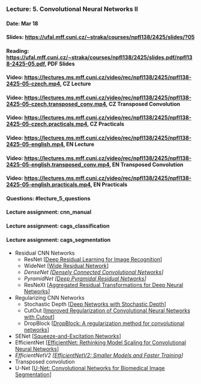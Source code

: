 ### Lecture: 5. Convolutional Neural Networks II
#### Date: Mar 18
#### Slides: https://ufal.mff.cuni.cz/~straka/courses/npfl138/2425/slides/?05
#### Reading: https://ufal.mff.cuni.cz/~straka/courses/npfl138/2425/slides.pdf/npfl138-2425-05.pdf, PDF Slides
#### Video: https://lectures.ms.mff.cuni.cz/video/rec/npfl138/2425/npfl138-2425-05-czech.mp4, CZ Lecture
#### Video: https://lectures.ms.mff.cuni.cz/video/rec/npfl138/2425/npfl138-2425-05-czech.transposed_conv.mp4, CZ Transposed Convolution
#### Video: https://lectures.ms.mff.cuni.cz/video/rec/npfl138/2425/npfl138-2425-05-czech.practicals.mp4, CZ Practicals
#### Video: https://lectures.ms.mff.cuni.cz/video/rec/npfl138/2425/npfl138-2425-05-english.mp4, EN Lecture
#### Video: https://lectures.ms.mff.cuni.cz/video/rec/npfl138/2425/npfl138-2425-05-english.transposed_conv.mp4, EN Transposed Convolution
#### Video: https://lectures.ms.mff.cuni.cz/video/rec/npfl138/2425/npfl138-2425-05-english.practicals.mp4, EN Practicals
#### Questions: #lecture_5_questions
#### Lecture assignment: cnn_manual
#### Lecture assignment: cags_classification
#### Lecture assignment: cags_segmentation

- Residual CNN Networks
  - ResNet [[Deep Residual Learning for Image Recognition](https://arxiv.org/abs/1512.03385)]
  - WideNet [[Wide Residual Network](https://arxiv.org/abs/1605.07146)]
  - _DenseNet [[Densely Connected Convolutional Networks](https://arxiv.org/abs/1608.06993)]_
  - _PyramidNet [[Deep Pyramidal Residual Networks](https://arxiv.org/abs/1610.02915)]_
  - ResNeXt [[Aggregated Residual Transformations for Deep Neural Networks](https://arxiv.org/abs/1611.05431)]
- Regularizing CNN Networks
  - Stochastic Depth [[Deep Networks with Stochastic Depth](https://arxiv.org/abs/1603.09382)]
  - CutOut [[Improved Regularization of Convolutional Neural Networks with Cutout](https://arxiv.org/abs/1708.04552)]
  - DropBlock [[DropBlock: A regularization method for convolutional networks](https://arxiv.org/abs/1810.12890)]
- SENet [[Squeeze-and-Excitation Networks](https://arxiv.org/abs/1709.01507)]
- EfficientNet [[EfficientNet: Rethinking Model Scaling for Convolutional Neural Networks](https://arxiv.org/abs/1905.11946)]
- _EfficientNetV2 [[EfficientNetV2: Smaller Models and Faster Training](https://arxiv.org/abs/2104.00298)]_
- Transposed convolution
- U-Net [[U-Net: Convolutional Networks for Biomedical Image Segmentation](https://arxiv.org/abs/1505.04597)]
